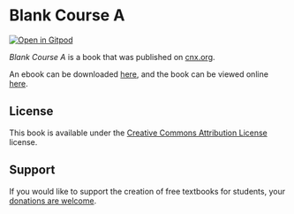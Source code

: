 # Blank Course A

[![Open in Gitpod](https://gitpod.io/button/open-in-gitpod.svg)](https://gitpod.io/from-referrer/)

_Blank Course A_ is a book that was published on [cnx.org](https://cnx.org/).

An ebook can be downloaded [here](https://github.com/cnx-user-books/cnxbook-blank-course-a/releases/latest), and the book can be viewed online [here](https://github.com/cnx-user-books/cnxbook-blank-course-a/releases/latest).

## License
This book is available under the [Creative Commons Attribution License](./LICENSE) license.

## Support
If you would like to support the creation of free textbooks for students, your [donations are welcome](https://riceconnect.rice.edu/donation/support-openstax-banner).
